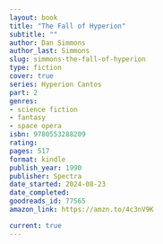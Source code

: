 ```yaml
---
layout: book
title: "The Fall of Hyperion"
subtitle: ""
author: Dan Simmons
author_last: Simmons
slug: simmons-the-fall-of-hyperion
type: fiction
cover: true
series: Hyperion Cantos
part: 2
genres:
- science fiction
- fantasy
- space opera
isbn: 9780553288209
rating: 
pages: 517
format: kindle
publish_year: 1990
publisher: Spectra
date_started: 2024-08-23
date_completed: 
goodreads_id: 77565
amazon_link: https://amzn.to/4c3nV9K

current: true
---
```

